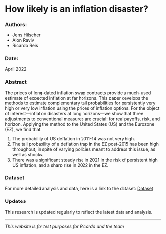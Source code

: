 
# How likely is an inflation disaster?

### Authors:
- Jens Hilscher
- Alon Raviv
- Ricardo Reis

### Date:
April 2022

### Abstract
The prices of long-dated inflation swap contracts provide a much-used estimate of expected inflation at far horizons. This paper develops the methods to estimate complementary tail probabilities for persistently very high or very low inflation using the prices of inflation options. For the object of interest—inflation disasters at long horizons—we show that three adjustments to conventional measures are crucial: for real payoffs, risk, and horizon. Applying the method to the United States (US) and the Eurozone (EZ), we find that:

1. The probability of US deflation in 2011-14 was not very high.
2. The tail probability of a deflation trap in the EZ post-2015 has been high throughout, in spite of varying policies meant to address this issue, as well as shocks.
3. There was a significant steady rise in 2021 in the risk of persistent high US inflation, and a sharp rise in 2022 in the EZ.

### Dataset
For more detailed analysis and data, here is a link to the dataset: [Dataset](figure6us.csv)

### Updates
This research is updated regularly to reflect the latest data and analysis.

---

*This website is for test purposes for Ricardo and the team.*



